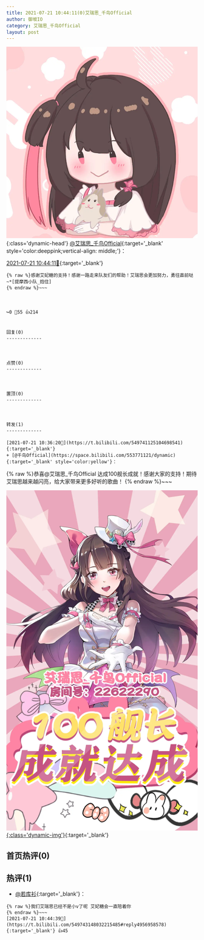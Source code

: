 ```yaml
---
title: 2021-07-21 10:44:11(0)艾瑞思_千鸟Official
author: 御坂IO
category: 艾瑞思_千鸟Official
layout: post
---
```


![img](/images/7e08840c56f251de28bdf766b647bd5fe9a5d50a.jpg){:class='dynamic-head'}
[@艾瑞思_千鸟Official](https://space.bilibili.com/1090010845/dynamic){:target='_blank' style='color:deeppink;vertical-align: middle;'}：

[2021-07-21 10:44:11🔗](https://t.bilibili.com/549743148032215485){:target='_blank'}

~~~
{% raw %}感谢艾妃糖的支持！感谢一路走来队友们的帮助！艾瑞思会更加努力，勇往直前哒~*[提摩西小队_抱住]
{% endraw %}~~~



↪️0 💬55 👍214


回复(0)
-------------



点赞(0)
-------------



置顶(0)
-------------



转发(1)
-------------

[2021-07-21 10:36:20🔗](https://t.bilibili.com/549741125104698541){:target='_blank'}
+ [@千鸟Official](https://space.bilibili.com/553771121/dynamic){:target='_blank' style='color:yellow'}：
~~~
{% raw %}恭喜@艾瑞思_千鸟Official 达成100舰长成就！感谢大家的支持！期待艾瑞思越来越闪亮，给大家带来更多好听的歌曲！
{% endraw %}~~~


[![img](/images/2b265a3f48167f8543c7ed5f473fc725501c5e7b.jpg){:class='dynamic-img'}](/images/2b265a3f48167f8543c7ed5f473fc725501c5e7b.jpg){:target='_blank'}




首页热评(0)
-------------



热评(1)
-------------

+ [@若库衫](https://space.bilibili.com/13783771/dynamic){:target='_blank'}：
~~~
{% raw %}我们艾瑞思已经不是小v了呢 艾妃糖会一直陪着你
{% endraw %}~~~
[2021-07-21 10:44:39🔗](https://t.bilibili.com/549743148032215485#reply4956958578){:target='_blank'} 👍45


